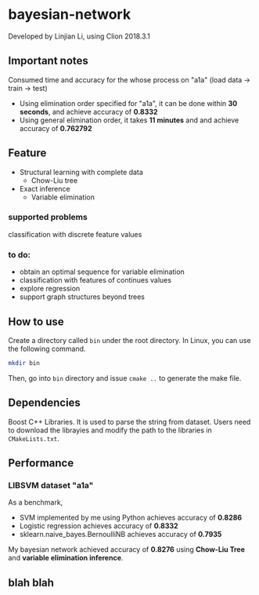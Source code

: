 # bayesian-network

Developed by Linjian Li, using Clion 2018.3.1

## Important notes
Consumed time and accuracy for the whose process on "a1a" (load data -> train -> test)
* Using elimination order specified for "a1a", it can be done within **30 seconds**, and achieve accuracy of **0.8332**
* Using general elimination order, it takes **11 minutes** and and achieve accuracy of **0.762792**


## Feature

  * Structural learning with complete data
    * Chow-Liu tree
  * Exact inference
    * Variable elimination

### supported problems
classification with discrete feature values

### to do: 
 * obtain an optimal sequence for variable elimination
 * classification with features of continues values
 * explore regression
 * support graph structures beyond  trees


## How to use
Create a directory called ```bin``` under the root directory. In Linux, you can use the following command.

```bash
mkdir bin
```

Then, go into ```bin``` directory and issue ```cmake ..``` to generate the make file.


## Dependencies
Boost C++ Libraries. It is used to parse the string from dataset. Users need to download the librayies and modify the path to the libraries in `CMakeLists.txt`. 


## Performance

### LIBSVM dataset "a1a"
As a benchmark, 
 * SVM implemented by me using Python achieves accuracy of **0.8286**
 * Logistic regression achieves accuracy of **0.8332**
 * sklearn.naive_bayes.BernoulliNB achieves accuracy of **0.7935**
 
My bayesian network achieved accuracy of **0.8276** using **Chow-Liu Tree** and **variable elimination inference**.


## blah blah

